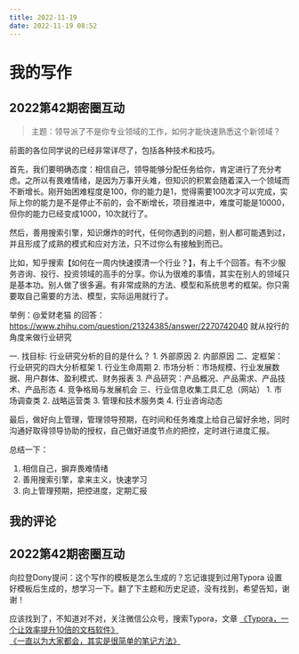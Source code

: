 ```yaml
---
title: 2022-11-19
date: 2022-11-19 08:52
---
```


# 我的写作

## 2022第42期密圈互动

> 主题：领导派了不是你专业领域的工作，如何才能快速熟悉这个新领域？


前面的各位同学说的已经非常详尽了，包括各种技术和技巧。

首先，我们要明确态度：相信自己，领导能够分配任务给你，肯定进行了充分考虑。之所以有畏难情绪，是因为万事开头难，但知识的积累会随着深入一个领域而不断增长。刚开始困难程度是100，你的能力是1，觉得需要100次才可以完成，实际上你的能力是不是停止不前的，会不断增长，项目推进中，难度可能是10000，但你的能力已经变成1000，10次就行了。

然后，善用搜索引擎，知识爆炸的时代，任何你遇到的问题，别人都可能遇到过，并且形成了成熟的模式和应对方法，只不过你么有接触到而已。

比如，知乎搜索【如何在一周内快速摸清一个行业？】，有上千个回答。有不少服务咨询、投行、投资领域的高手的分享。你认为很难的事情，其实在别人的领域只是基本功。别人做了很多遍。有非常成熟的方法、模型和系统思考的框架。你只需要取自己需要的方法、模型，实际运用就行了。

举例：@爱财老猫 的回答： https://www.zhihu.com/question/21324385/answer/2270742040 就从投行的角度来做行业研究

一. 找目标: 行业研究分析的目的是什么？
    1. 外部原因
    2. 内部原因
二、定框架：行业研究的四大分析框架
    1. 行业生命周期
    2. 市场分析：市场规模、行业发展数据、用户群体、盈利模式、财务报表
    3. 产品研究：产品概况、产品需求、产品技术、产品形态
    4. 竞争格局与发展机会
三、行业信息收集工具汇总（网站）
    1. 市场调查类
    2. 战略运营类
    3. 管理和技术服务类
    4. 行业咨询动态

最后，做好向上管理，管理领导预期，在时间和任务难度上给自己留好余地，同时沟通好取得领导协助的授权，自己做好进度节点的把控，定时进行进度汇报。

总结一下：

1. 相信自己，摒弃畏难情绪
2. 善用搜索引擎，拿来主义，快速学习
3. 向上管理预期，把控进度，定期汇报


## 我的评论

## 2022第42期密圈互动

向拉登Dony提问：这个写作的模板是怎么生成的？忘记谁提到过用Typora 设置好模板后生成的，想学习一下。翻了下主题和历史足迹，没有找到，希望告知，谢谢！

应该找到了，不知道对不对，关注微信公众号，搜索Typora，文章
[《Typora，一个让效率提升10倍的文档软件》](https://mp.weixin.qq.com/s?__biz=MzA3MzA5MTk2MA==&mid=2649673025&idx=1&sn=217e0e05f50b995feee21334a198cb6e)
[《一直以为大家都会，其实是很简单的笔记方法》](https://mp.weixin.qq.com/s/QK-_GAghjhi-7i9JwHprWw)